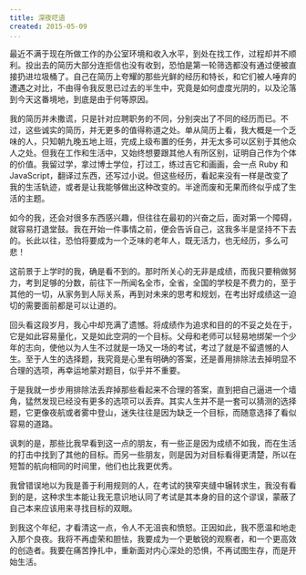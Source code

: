 ```yaml
---
title: 深夜呓语
created: 2015-05-09
...
```


最近不满于现在所做工作的办公室环境和收入水平，到处在找工作，过程却并不顺利。投出去的简历大部分连拒信也没有收到，恐怕是第一轮筛选都没有通过便被直接扔进垃圾桶了。自己在简历上夸耀的那些光鲜的经历和特长，和它们被人唾弃的遭遇之对比，不由得令我反思已过去的半生中，究竟是如何虚度光阴的，以及沦落到今天这番境地，到底是由于何等原因。

我的简历并未撒谎，只是针对应聘职务的不同，分别突出了不同的经历而已。不过，这些诚实的简历，并无更多的值得称道之处。单从简历上看，我大概是一个乏味的人，只知朝九晚五地上班，完成上级布置的任务，并无太多可以区别于其他众人之处。但我在工作和生活中，又始终想要跟其他人有所区别，证明自己作为个体的价值。我留过学，拿过博士学位，打过工，练过吉它和画画，会一点 Ruby 和 JavaScript，翻译过东西，还写过小说。但这些经历，看起来没有一样是改变了我的生活轨迹，或者是让我能够做出这种改变的。半途而废和无果而终似乎成了生活的主题。

如今的我，还会对很多东西感兴趣，但往往在最初的兴奋之后，面对第一个障碍，就容易打退堂鼓。我在开始一件事情之前，便会告诉自己，这我多半是坚持不下去的。长此以往，恐怕将要成为一个乏味的老年人，既无活力，也无经历，多么可悲！

这前景于上学时的我，确是看不到的。那时所关心的无非是成绩，而我只要稍做努力，考到足够的分数，前往下一所闻名全市，全省，全国的学校是不费力的，至于其他的一切，从家务到人际关系，再到对未来的思考和规划，在考出好成绩这一迫切的需要面前都是可以让道的。

回头看这段岁月，我心中却充满了遗憾。将成绩作为追求和目的的不妥之处在于，它是如此容易量化，又是如此空洞的一个目标。父母和老师可以轻易地绑架一个少年的志向，使他以为人生不过就是一场又一场的考试，考过了就是不留遗憾的人生。至于人生的选择题，我究竟是心里有明确的答案，还是善用排除法去掉明显不合理的选项，再幸运地蒙对题目，似乎并不重要。

于是我就一步步用排除法丢弃掉那些看起来不合理的答案，直到把自己逼进一个墙角，猛然发现已经没有更多的选项可以丢弃。其实人生并不是一套可以猜测的选择题，它更像夜航或者雾中登山，迷失往往是因为缺乏一个目标，而随意选择了看似容易的道路。

讽刺的是，那些比我早看到这一点的朋友，有一些正是因为成绩不如我，而在生活的打击中找到了其他的目标。而另一些朋友，则是因为对目标看得更清楚，所以在短暂的航向相同的时间里，他们也比我更优秀。

我曾错误地以为我是善于利用规则的人，在考试的狭窄夹缝中辗转求生，我没有看到的是，这种求生本能让我无意识地认同了考试是其本身的目的这个谬误，蒙蔽了自己本来应该用来寻找目标的双眼。

到我这个年纪，才看清这一点，令人不无沮丧和愤怒。正因如此，我不愿温和地走入那个良夜。我将不再虚荣和胆怯，我要成为一个更敏锐的观察者，和一个更高效的创造者。我要在痛苦挣扎中，重新面对内心深处的恐惧，不再试图生存，而是开始生活。